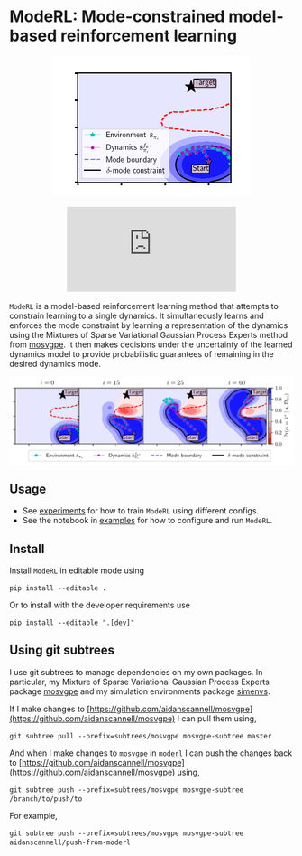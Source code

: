 # ModeRL: Mode-constrained model-based reinforcement learning
<p align="center">
    <img src="https://github.com/aidanscannell/moderl/blob/master/experiments/gifs/initial-submission/moderl-exploration.gif" alt="ModeRL">
</p>

<p align="center">
    <embed src="https://github.com/aidanscannell/moderl/blob/master/experiments/figures/initial_submission/joint_gating_four_iterations_in_row.pdf" alt="ModeRL" />
    <!-- <embed src="./experiments/figures/initial_submission/joint_gating_four_iterations_in_row.pdf" width="800px" height="2100px" alt="ModeRL" /> -->
</p>

`ModeRL` is a model-based reinforcement learning method that attempts to constrain learning to a single dynamics.
It simultaneously learns and enforces the mode constraint by
learning a representation of the dynamics using the Mixtures of Sparse Variational Gaussian Process Experts
method from [mosvgpe](https://github.com/aidanscannell/mosvgpe).
It then makes decisions under the uncertainty of the learned dynamics model to provide probabilistic guarantees
of remaining in the desired dynamics mode.

<!-- <img align="middle" src="./experiments/figures/initial_submission/moderl_four_iterations_in_row.pdf" width="666" /> -->
<p align="center">
<img align="middle" src="./experiments/figures/initial_submission/joint_gating_four_iterations_in_row.pdf" width="666" />
</p>



<!-- ![til](https://raw.githubusercontent.com/hashrocket/hr-til/master/app/assets/images/banner.png) -->
<!-- ![til](https://raw.githubusercontent.com/aidanscannell/moderl/master/gifs/initial-submission/moderl-exploration.gif) -->


## Usage
- See [experiments](./experiments) for how to train `ModeRL` using different configs.
- See the notebook in [examples](./examples) for how to configure and run `ModeRL`.

## Install
Install `ModeRL` in editable mode using
```
pip install --editable .
```
Or to install with the developer requirements use
```
pip install --editable ".[dev]"
```


## Using git subtrees
I use git subtrees to manage dependencies on my own packages. In particular, my Mixture of Sparse Variational Gaussian
Process Experts package [mosvgpe](https://github.com/aidanscannell/mosvgpe) and my simulation environments
package [simenvs](https://github.com/aidanscannell/simenvs).

If I make changes to [https://github.com/aidanscannell/mosvgpe](https://github.com/aidanscannell/mosvgpe) I can pull them using,
```
git subtree pull --prefix=subtrees/mosvgpe mosvgpe-subtree master
```
And when I make changes to `mosvgpe` in `moderl` I can push the changes back
to [https://github.com/aidanscannell/mosvgpe](https://github.com/aidanscannell/mosvgpe) using,
```
git subtree push --prefix=subtrees/mosvgpe mosvgpe-subtree /branch/to/push/to
```
For example,
```
git subtree push --prefix=subtrees/mosvgpe mosvgpe-subtree aidanscannell/push-from-moderl
```
